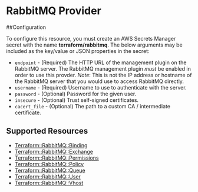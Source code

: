 # RabbitMQ Provider

##Configuration

To configure this resource, you must create an AWS Secrets Manager secret with the name **terraform/rabbitmq**. The below arguments may be included as the key/value or JSON properties in the secret:

* `endpoint` - (Required) The HTTP URL of the management plugin on the
  RabbitMQ server. The RabbitMQ management plugin *must* be enabled in order
  to use this provder. _Note_: This is not the IP address or hostname of the
  RabbitMQ server that you would use to access RabbitMQ directly.
* `username` - (Required) Username to use to authenticate with the server.
* `password` - (Optional) Password for the given user.
* `insecure` - (Optional) Trust self-signed certificates.
* `cacert_file` - (Optional) The path to a custom CA / intermediate certificate.


## Supported Resources

* [Terraform::RabbitMQ::Binding](docs/providers/rabbitmq/Binding.md)
* [Terraform::RabbitMQ::Exchange](docs/providers/rabbitmq/Exchange.md)
* [Terraform::RabbitMQ::Permissions](docs/providers/rabbitmq/Permissions.md)
* [Terraform::RabbitMQ::Policy](docs/providers/rabbitmq/Policy.md)
* [Terraform::RabbitMQ::Queue](docs/providers/rabbitmq/Queue.md)
* [Terraform::RabbitMQ::User](docs/providers/rabbitmq/User.md)
* [Terraform::RabbitMQ::Vhost](docs/providers/rabbitmq/Vhost.md)